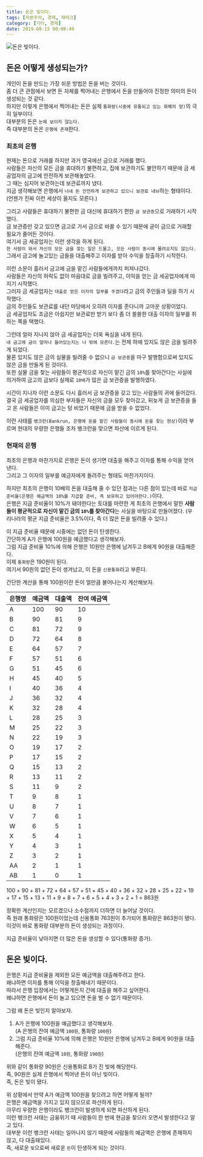 ```yaml
---
title: 돈은 빚이다.
tags: [자본주의, 경제, 재테크]
category: [기타, 경제]
date: 2019-08-15 00:08:49
---
```

![돈은 빚이다.](thumb.png)

## 돈은 어떻게 생성되는가?
개인이 돈을 만드는 가장 쉬운 방법은 돈을 버는 것이다.  
좀 더 큰 관점에서 보면 돈 자체를 찍어내는 은행에서 돈을 만들어야 진정한 의미의 돈이 생성되는 것 같다.  
하지만 이렇게 은행에서 찍어내는 돈은 실제 `통화량(시중에 유통되고 있는 화폐의 양)`의 극히 일부이다.  
대부분의 돈은 `눈에 보이지 않는다.`  
즉 대부분의 돈은 `은행에 존재`한다.

### 최초의 은행
현재는 돈으로 거래를 하지만 과거 영국에선 금으로 거래를 했다.  
사람들은 자신의 모든 금을 휴대하기 불편하고, 집에 보관하기도 불안하기 때문에 금 세공업자의 금고에 안전하게 보관해놓았다.  
그 때는 심지어 보관하는데 보관료까지 냈다.  
지금 생각해보면 은행에서 `너네 돈 안전하게 보관하고 있으니 보관료 내놔`하는 형태이다.  
(언젠가 진짜 이런 세상이 올지도 모른다.)

그리고 사람들은 휴대하기 불편한 금 대신에 휴대하기 편한 `금 보관증`으로 거래하기 시작했다.  
금 보관증만 갖고 있으면 금고로 가서 금으로 바꿀 수 있기 때문에 굳이 금으로 거래할 필요가 줄어든 것이다.  
여기서 금 세공업자는 이런 생각을 하게 된다.  
`한 사람이 와서 자신의 모든 금을 찾는 일은 드물고, 모든 사람이 동시에 몰려오지도 않는다.`  
그래서 금고에 놀고있는 금들을 대출해주고 이자를 받아 수익을 창출하기 시작한다.

이런 소문이 흘러서 금고에 금을 맡긴 사람들에게까지 퍼져나갔다.  
사람들은 자신의 허락도 없이 마음대로 금을 빌려주고, 이익을 얻는 금 세공업자에게 따지기 시작했다.  
그러자 금 세공업자는 `대출로 얻은 이자의 일부를 주겠다`라고 금의 주인들과 딜을 하기 시작했다.  
금의 주인들도 보관료를 내던 마당에서 오히려 이자를 준다니까 고마운 상황이었다.  
금 세공업자도 조금은 아쉽지만 보관료만 받기 보다 좀 더 쏠쏠한 대출 이자의 일부를 취하는 쪽을 택했다.

그런데 얼마 지나지 않아 금 세공업자는 더욱 욕심을 내게 된다.  
`내 금고에 금이 얼마나 들어있는지는 나 밖에 모른다.`는 전제 하에 있지도 않은 금을 빌려주게 되었다.  
물론 있지도 않은 금의 실물을 빌려줄 수 없으니 `금 보관증`을 마구 발행함으로써 있지도 않은 금을 만들게 된 것이다.  
또한 실물 금을 찾는 사람들이 평균적으로 자신이 맡긴 금의 `10%`를 찾아간다는 사실에 의거하여 금고의 금보다 실제로 `10배`가 많은 금 보관증을 발행하였다.

시간이 지나자 이런 소문도 다시 흘러서 금 보관증을 갖고 있는 사람들의 귀에 들어갔다.  
결국 금 세공업자를 의심한 부자들은 자신의 금을 모두 찾아갔고, 뒤늦게 금 보관증을 들고 온 사람들은 이미 금고는 텅 비었기 때문에 금을 받을 수 없었다.

이런 사태를 `뱅크런(Bankrun, 은행에 돈을 맡긴 사람들이 동시에 돈을 찾는 현상)`이라 부르며 현대의 우량한 은행들 조차 뱅크런을 맞으면 파산에 이르게 된다.

### 현재의 은행
최초의 은행과 마찬가지로 은행은 돈이 생기면 대출을 해주고 이자를 통해 수익을 얻어낸다.  
그리고 그 이자의 일부를 예금자에게 돌려주는 형태도 마찬가지이다.

하지만 최초의 은행이 10배의 돈을 대출해 줄 수 있던 점과는 다른 점이 있는데 바로 `지급 준비율(은행은 예금액의 10%를 지급할 준비, 즉 보유하고 있어야한다.)`이다.  
은행은 지급 준비율이 10%가 돼야한다는 토대를 마련한 게 최초의 은행에서 말한 **사람들이 평균적으로 자신이 맡긴 금의 `10%`를 찾아간다**는 사실을 바탕으로 만들어졌다. (우리나라의 평균 지급 준비율은 3.5%이다, 즉 더 많은 돈을 빌려줄 수 있다.)

이 지급 준비율 때문에 시중에는 없던 돈이 탄생한다.  
간단하게 A가 은행에 100원을 예금했다고 생각해보자.  
그럼 지급 준비율 10%에 의해 은행은 10원만 은행에 남겨두고 B에게 90원을 대출해준다.  
이제 `통화량`은 190원이 된다.  
여기서 90원의 없던 돈이 생겨났고, 이 돈을 `신용통화`라고 부른다.

간단한 계산을 통해 100원이란 돈이 얼만큼 불어나는지 계산해보자.

| 은행명 | 예금액 | 대출액 | 잔여 예금액 |
|--------|--------|--------|-------------|
| A      | 100    | 90     | 10          |
| B      | 90     | 81     | 9           |
| C      | 81     | 72     | 9           |
| D      | 72     | 64     | 8           |
| E      | 64     | 57     | 7           |
| F      | 57     | 51     | 6           |
| G      | 51     | 45     | 6           |
| H      | 45     | 40     | 5           |
| I      | 40     | 36     | 4           |
| J      | 36     | 32     | 4           |
| K      | 32     | 28     | 4           |
| L      | 28     | 25     | 3           |
| M      | 25     | 22     | 3           |
| N      | 22     | 19     | 3           |
| O      | 19     | 17     | 2           |
| P      | 17     | 15     | 2           |
| Q      | 15     | 13     | 2           |
| R      | 13     | 11     | 2           |
| S      | 11     | 9      | 2           |
| T      | 9      | 8      | 1           |
| U      | 8      | 7      | 1           |
| V      | 7      | 6      | 1           |
| W      | 6      | 5      | 1           |
| X      | 5      | 4      | 1           |
| Y      | 4      | 3      | 1           |
| Z      | 3      | 2      | 1           |
| AA     | 2      | 1      | 1           |
| AB     | 1      | 0      | 1           |

100 + 90 + 81 + 72 + 64 + 57 + 51 + 45 + 40 + 36 + 32 + 28 + 25 + 22 + 19 + 17 + 15 + 13 + 11 + 9 + 8 + 7 + 6 + 5 + 4 + 3 + 2 + 1 = 863원

정확한 계산인지는 모르겠으나 소수점까지 더하면 더 늘어날 것이다.  
즉 원래 통화량은 100원이었는데 신용통화 763원이 추가되어 통화량은 863원이 됐다.  
이것이 바로 통화량 대부분의 돈이 생성되는 과정이다.

지급 준비율이 낮아지면 더 많은 돈을 생성할 수 있다(통화량 증가).

## 돈은 빚이다.
은행은 지급 준비율을 제외한 모든 예금액을 대출해주려고 한다.  
왜냐하면 이자를 통해 이익을 창출해내기 때문이다.  
따라서 은행 입장에서는 어떻게든지 간에 대출을 해주고 싶어한다.  
왜냐하면 은행에서 돈이 놀고 있으면 돈을 벌 수 없기 때문이다.

그럼 왜 돈은 빚인지 알아보자.

1. A가 은행에 100원을 예금했다고 생각해보자.  
(A 은행의 잔여 예금액 `100원`, 통화량 `100원`)
2. 그럼 지급 준비율 10%에 의해 은행은 10원만 은행에 남겨두고 B에게 90원을 대출해준다.  
(은행의 잔여 예금액 `10원`, 통화량 `190원`)

위와 같이 통화량 90원은 신용통화로 B가 진 빚에 해당한다.  
즉, 90원은 실제 은행에서 찍어낸 돈이 아닌 빚이다.  
즉, 돈은 빚이 됐다.

위 상황에서 만약 A가 예금액 100원을 찾으려고 하면 어떻게 될까?  
은행은 예금액을 가지고 있지 않으므로 파산하게 된다.  
아무리 우량한 은행이라도 뱅크런이 발생하게 되면 파산하게 된다.  
이런 뱅크런 사태는 금융위기 때 사람들이 한 번에 현금을 찾으러 오면서 발생한다고 알고 있다.  
대부분 이런 뱅크런 사태는 일어나지 않기 때문에 사람들의 예금액은 은행에 존재하지 않고, 다 대출돼있다.  
즉, 새로운 `빚`으로써 새로운 `돈`이 탄생하게 되는 것이다.